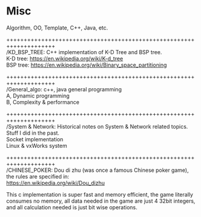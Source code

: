 # Misc
Algorithm, OO, Template, C++, Java, etc.

++++++++++++++++++++++++++++++++++++++++++++++++++++++++++++++++++++  
/KD_BSP_TREE: C++ implementation of K-D Tree and BSP tree.  
  K-D tree: https://en.wikipedia.org/wiki/K-d_tree  
  BSP tree: https://en.wikipedia.org/wiki/Binary_space_partitioning  


++++++++++++++++++++++++++++++++++++++++++++++++++++++++++++++++++++  
/General_algo: c++, java general programming  
  A, Dynamic programming  
  B, Complexity & performance  

++++++++++++++++++++++++++++++++++++++++++++++++++++++++++++++++++++  
/System & Network: Historical notes on System & Network related topics.  
  Stuff I did in the past.  
  Socket implementation  
  Linux & vxWorks system  

++++++++++++++++++++++++++++++++++++++++++++++++++++++++++++++++++++  
/CHINESE_POKER:
Dou di zhu (was once a famous Chinese poker game), the rules are specified in:  
https://en.wikipedia.org/wiki/Dou_dizhu  

This c implementation is super fast and memory efficient, the game literally 
consumes no memory, all data needed in the game are just 4 32bit integers, 
and all calculation needed is just bit wise operations.  



